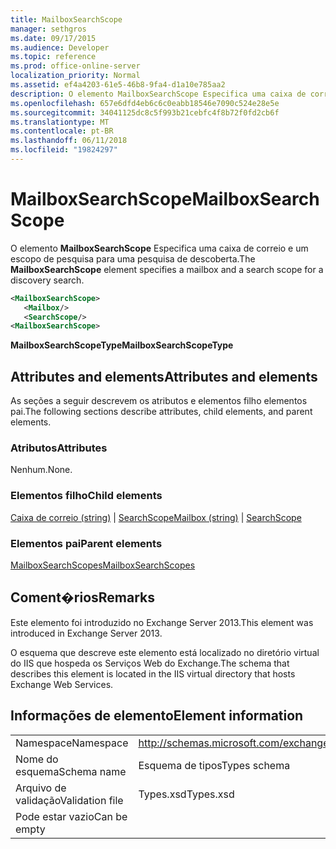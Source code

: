 ```yaml
---
title: MailboxSearchScope
manager: sethgros
ms.date: 09/17/2015
ms.audience: Developer
ms.topic: reference
ms.prod: office-online-server
localization_priority: Normal
ms.assetid: ef4a4203-61e5-46b8-9fa4-d1a10e785aa2
description: O elemento MailboxSearchScope Especifica uma caixa de correio e um escopo de pesquisa para uma pesquisa de descoberta.
ms.openlocfilehash: 657e6dfd4eb6c6c0eabb18546e7090c524e28e5e
ms.sourcegitcommit: 34041125dc8c5f993b21cebfc4f8b72f0fd2cb6f
ms.translationtype: MT
ms.contentlocale: pt-BR
ms.lasthandoff: 06/11/2018
ms.locfileid: "19824297"
---
```

# <a name="mailboxsearchscope"></a><span data-ttu-id="1212f-103">MailboxSearchScope</span><span class="sxs-lookup"><span data-stu-id="1212f-103">MailboxSearchScope</span></span>

<span data-ttu-id="1212f-104">O elemento **MailboxSearchScope** Especifica uma caixa de correio e um escopo de pesquisa para uma pesquisa de descoberta.</span><span class="sxs-lookup"><span data-stu-id="1212f-104">The **MailboxSearchScope** element specifies a mailbox and a search scope for a discovery search.</span></span> 
  
```XML
<MailboxSearchScope>
   <Mailbox/>
   <SearchScope/>
<MailboxSearchScope>
```

<span data-ttu-id="1212f-105">**MailboxSearchScopeType**</span><span class="sxs-lookup"><span data-stu-id="1212f-105">**MailboxSearchScopeType**</span></span>

## <a name="attributes-and-elements"></a><span data-ttu-id="1212f-106">Attributes and elements</span><span class="sxs-lookup"><span data-stu-id="1212f-106">Attributes and elements</span></span>

<span data-ttu-id="1212f-107">As seções a seguir descrevem os atributos e elementos filho elementos pai.</span><span class="sxs-lookup"><span data-stu-id="1212f-107">The following sections describe attributes, child elements, and parent elements.</span></span>
  
### <a name="attributes"></a><span data-ttu-id="1212f-108">Atributos</span><span class="sxs-lookup"><span data-stu-id="1212f-108">Attributes</span></span>

<span data-ttu-id="1212f-109">Nenhum.</span><span class="sxs-lookup"><span data-stu-id="1212f-109">None.</span></span>
  
### <a name="child-elements"></a><span data-ttu-id="1212f-110">Elementos filho</span><span class="sxs-lookup"><span data-stu-id="1212f-110">Child elements</span></span>

<span data-ttu-id="1212f-111">[Caixa de correio (string)](mailbox-string.md) | [SearchScope](searchscope.md)</span><span class="sxs-lookup"><span data-stu-id="1212f-111">[Mailbox (string)](mailbox-string.md) | [SearchScope](searchscope.md)</span></span>
  
### <a name="parent-elements"></a><span data-ttu-id="1212f-112">Elementos pai</span><span class="sxs-lookup"><span data-stu-id="1212f-112">Parent elements</span></span>

[<span data-ttu-id="1212f-113">MailboxSearchScopes</span><span class="sxs-lookup"><span data-stu-id="1212f-113">MailboxSearchScopes</span></span>](mailboxsearchscopes.md)
  
## <a name="remarks"></a><span data-ttu-id="1212f-114">Coment�rios</span><span class="sxs-lookup"><span data-stu-id="1212f-114">Remarks</span></span>

<span data-ttu-id="1212f-115">Este elemento foi introduzido no Exchange Server 2013.</span><span class="sxs-lookup"><span data-stu-id="1212f-115">This element was introduced in Exchange Server 2013.</span></span>
  
<span data-ttu-id="1212f-116">O esquema que descreve este elemento está localizado no diretório virtual do IIS que hospeda os Serviços Web do Exchange.</span><span class="sxs-lookup"><span data-stu-id="1212f-116">The schema that describes this element is located in the IIS virtual directory that hosts Exchange Web Services.</span></span>
  
## <a name="element-information"></a><span data-ttu-id="1212f-117">Informações de elemento</span><span class="sxs-lookup"><span data-stu-id="1212f-117">Element information</span></span>

|||
|:-----|:-----|
|<span data-ttu-id="1212f-118">Namespace</span><span class="sxs-lookup"><span data-stu-id="1212f-118">Namespace</span></span>  <br/> |http://schemas.microsoft.com/exchange/services/2006/types  <br/> |
|<span data-ttu-id="1212f-119">Nome do esquema</span><span class="sxs-lookup"><span data-stu-id="1212f-119">Schema name</span></span>  <br/> |<span data-ttu-id="1212f-120">Esquema de tipos</span><span class="sxs-lookup"><span data-stu-id="1212f-120">Types schema</span></span>  <br/> |
|<span data-ttu-id="1212f-121">Arquivo de validação</span><span class="sxs-lookup"><span data-stu-id="1212f-121">Validation file</span></span>  <br/> |<span data-ttu-id="1212f-122">Types.xsd</span><span class="sxs-lookup"><span data-stu-id="1212f-122">Types.xsd</span></span>  <br/> |
|<span data-ttu-id="1212f-123">Pode estar vazio</span><span class="sxs-lookup"><span data-stu-id="1212f-123">Can be empty</span></span>  <br/> ||
   

